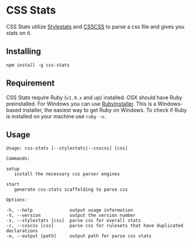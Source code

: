 # CSS Stats

CSS Stats utilize [Stylestats](https://github.com/t32k/stylestats) and [CSSCSS](https://github.com/zmoazeni/csscss) to parse a css file and gives you stats on it.

## Installing

```
npm install -g css-stats
```

## Requirement

CSS Stats require Ruby (`v1.9.x` and up) installed. OSX should have Ruby preinstalled. For Windows you can use [RubyInstaller](http://rubyinstaller.org/). This is a Windows-based installer, the easiest way to get Ruby on Windows. To check if Ruby is installed on your machine use `ruby -v`. 

## Usage

```
Usage: css-stats [--stylestats|--csscss] [css]

Commands:

setup 
   install the necessary css parser engines

start
   generate css-stats scaffolding to parse css

Options:

-h, --help              output usage information
-V, --version           output the version number
-s, --stylestats [css]  parse css for overall stats
-c, --csscss [css]      parse css for rulesets that have duplicated declarations
-o, --output [path]     output path for parse css stats
```